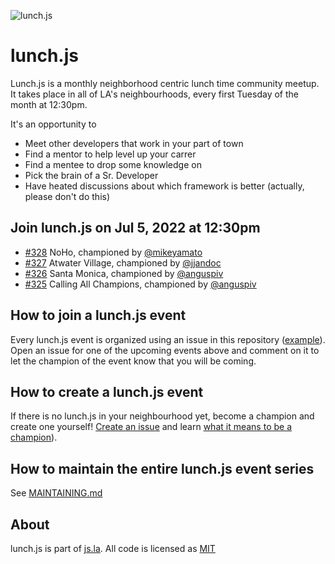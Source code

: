 ![lunch.js](http://i.imgur.com/5kPcPqZ.png)

# lunch.js

Lunch.js is a monthly neighborhood centric lunch time community meetup. It takes place in all of LA's neighbourhoods, every first Tuesday of the month at 12:30pm.

It's an opportunity to

- Meet other developers that work in your part of town
- Find a mentor to help level up your carrer
- Find a mentee to drop some knowledge on
- Pick the brain of a Sr. Developer
- Have heated discussions about which framework is better (actually, please don't do this)

<!--START_SECTION:events-->
## Join lunch.js on Jul 5, 2022 at 12:30pm
  
- [#328](https://github.com/jsla/lunch.js/issues/328) NoHo, championed by [@mikeyamato](https://github.com/mikeyamato)
- [#327](https://github.com/jsla/lunch.js/issues/327) Atwater Village, championed by [@jjandoc](https://github.com/jjandoc)
- [#326](https://github.com/jsla/lunch.js/issues/326) Santa Monica, championed by [@anguspiv](https://github.com/anguspiv)
- [#325](https://github.com/jsla/lunch.js/issues/325) Calling All Champions, championed by [@anguspiv](https://github.com/anguspiv)
<!--END_SECTION:events-->

## How to join a lunch.js event

Every lunch.js event is organized using an issue in this repository ([example](https://github.com/jsla/lunch.js/issues/258)). Open an issue for one of the upcoming events above and comment on it to let the champion of the event know that you will be coming.

## How to create a lunch.js event

If there is no lunch.js in your neighbourhood yet, become a champion and create one yourself! [Create an issue](https://github.com/jsla/lunch.js/issues/new) and learn [what it means to be a champion](https://github.com/jsla/lunch.js/blob/master/CONTRIBUTING.md#readme)).

## How to maintain the entire lunch.js event series

See [MAINTAINING.md](MAINTAINING.md)

## About

lunch.js is part of [js.la](https://js.la). All code is licensed as [MIT](LICENSE)
